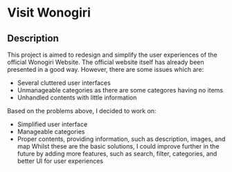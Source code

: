 # Visit Wonogiri

## Description
This project is aimed to redesign and simplify the user experiences of the official Wonogiri Website. The official website itself has already been presented in a good way. However, there are some issues which are: 
- Several cluttered user interfaces
- Unmanageable categories as there are some categores having no items
- Unhandled contents with little information

Based on the problems above, I decided to work on:
- Simplified user interface
- Manageable categories
- Proper contents, providing information, such as description, images, and map
Whilst these are the basic solutions, I could improve further in the future by adding more features, such as search, filter, categories, and better UI for user experiences
